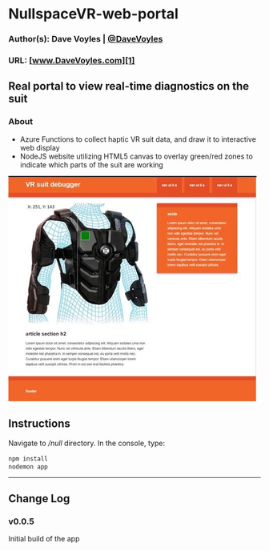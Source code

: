 # NullspaceVR-web-portal
### Author(s): Dave Voyles | [@DaveVoyles](http://www.twitter.com/DaveVoyles)
### URL: [www.DaveVoyles.com][1]

Real portal to view real-time diagnostics on the suit
----------
### About

* Azure Functions to collect haptic VR suit data, and draw it to interactive web display
* NodeJS website utilizing HTML5 canvas to overlay green/red zones to indicate which parts of the suit are working

![overview](https://github.com/DaveVoyles/NullspaceVR-web-portal/blob/master/null/public/img/suit-overview.jpg)

## Instructions
Navigate to */null* directory. In the console, type:

```
npm install
nodemon app
```

----------

## Change Log
### v0.0.5
Initial build of the app


  [1]: http://www.daveVoyles.com "My website"
